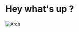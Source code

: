 <h1 align="left">Hey what's up ?</h1>

###

![Arch](https://img.shields.io/badge/Arch%20Linux-1793D1?logo=arch-linux&logoColor=fff&style=for-the-badge)
